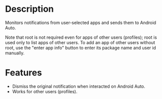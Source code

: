 # Description
Monitors notifications from user-selected apps and sends them to Android Auto.

Note that root is not required even for apps of other users (profiles); root is used only to list apps of other users. To add an app of other users without root, use the "enter app info" button to enter its package name and user id manually.

# Features
- Dismiss the original notification when interacted on Android Auto.
- Works for other users (profiles).
